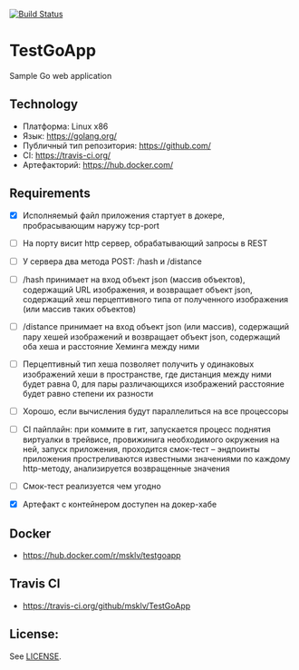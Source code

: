 [![Build Status](https://travis-ci.org/msklv/TestGoApp.svg?branch=master)](https://travis-ci.org/msklv/TestGoApp)

# TestGoApp 
Sample Go web application 


## Technology 
 - Платформа: Linux x86
 - Язык: https://golang.org/
 - Публичный тип репозитория: https://github.com/
 - СI: https://travis-ci.org/
 - Артефакторий: https://hub.docker.com/
 
## Requirements
- [x] Исполняемый файл приложения стартует в докере, пробрасывающим наружу tcp-port
- [ ] На порту висит http сервер, обрабатывающий запросы в REST
- [ ] У сервера два метода POST: /hash и /distance
- [ ] /hash принимает на вход объект json (массив объектов), содержащий URL изображения, и возвращает объект json, содержащий хеш перцептивного типа от полученного изображения (или массив таких объектов)
- [ ] /distance принимает на вход объект json (или массив), содержащий пару хешей изображений и возвращает объект json, содержащий оба хеша и расстояние Хеминга между ними
- [ ]  Перцептивный тип хеша позволяет получить у одинаковых изображений хеши в пространстве, где дистанция между ними будет равна 0, для пары различающихся изображений расстояние будет равно степени их разности
- [ ] Хорошо, если вычисления будут параллелиться на все процессоры
- [ ] CI пайплайн: при коммите в гит, запускается процесс поднятия виртуалки в трейвисе, провижинига необходимого окружения на ней, запуск приложения, проходится смок-тест – эндпоинты приложения простреливаются известными значениями по каждому http-методу, анализируется возвращенные значения
- [ ] Смок-тест реализуется чем угодно
- [x] Артефакт с контейнером доступен на докер-хабе


## Docker 
  - https://hub.docker.com/r/msklv/testgoapp

## Travis CI
 - https://travis-ci.org/github/msklv/TestGoApp


## License:
See [LICENSE](LICENSE).
